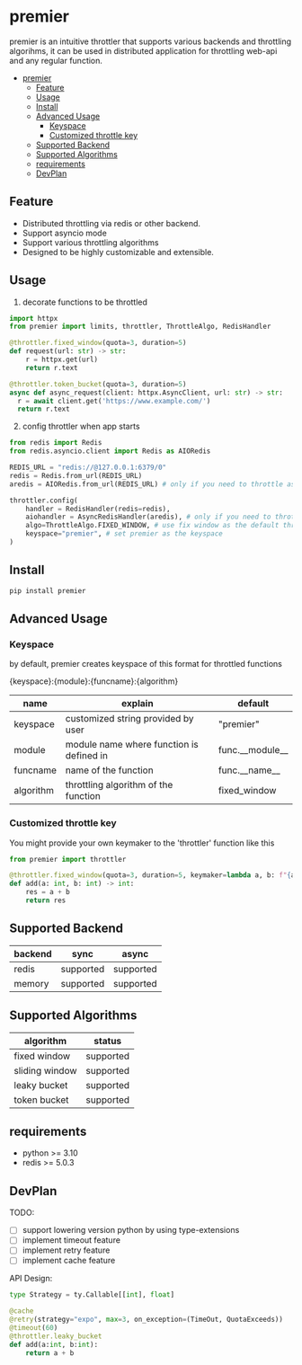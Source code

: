 # premier

premier is an intuitive throttler that supports various backends and throttling algorihms, it can be used in distributed application for throttling web-api and any regular function.

- [premier](#premier)
  - [Feature](#feature)
  - [Usage](#usage)
  - [Install](#install)
  - [Advanced Usage](#advanced-usage)
    - [Keyspace](#keyspace)
    - [Customized throttle key](#customized-throttle-key)
  - [Supported Backend](#supported-backend)
  - [Supported Algorithms](#supported-algorithms)
  - [requirements](#requirements)
  - [DevPlan](#devplan)

## Feature

- Distributed throttling via redis or other backend.
- Support asyncio mode
- Support various throttling algorithms
- Designed to be highly customizable and extensible.

## Usage

1. decorate functions to be throttled

```python
import httpx
from premier import limits, throttler, ThrottleAlgo, RedisHandler

@throttler.fixed_window(quota=3, duration=5)
def request(url: str) -> str:
    r = httpx.get(url)
    return r.text

@throttler.token_bucket(quota=3, duration=5)
async def async_request(client: httpx.AsyncClient, url: str) -> str:
  r = await client.get('https://www.example.com/')
  return r.text
```

2. config throttler when app starts

```python
from redis import Redis
from redis.asyncio.client import Redis as AIORedis

REDIS_URL = "redis://@127.0.0.1:6379/0"
redis = Redis.from_url(REDIS_URL)
aredis = AIORedis.from_url(REDIS_URL) # only if you need to throttle async functions

throttler.config(
    handler = RedisHandler(redis=redis),
    aiohandler = AsyncRedisHandler(aredis), # only if you need to throttle async functions
    algo=ThrottleAlgo.FIXED_WINDOW, # use fix window as the default throttling algorithm
    keyspace="premier", # set premier as the keyspace
)
```

## Install

```bash
pip install premier
```

## Advanced Usage

### Keyspace

by default, premier creates keyspace of this format for throttled functions

{keyspace}:{module}:{funcname}:{algorithm}

| name | explain | default |
| -  | -  | -|
| keyspace | customized string provided by user | "premier" |
| module | module name where function is defined in | func.\_\_module__ |
| funcname | name of the function | func.\_\_name__ |
| algorithm | throttling algorithm of the function | fixed_window |

### Customized throttle key

You might provide your own keymaker to the 'throttler' function like this

```python
from premier import throttler

@throttler.fixed_window(quota=3, duration=5, keymaker=lambda a, b: f"{a}")
def add(a: int, b: int) -> int:
    res = a + b
    return res
```

## Supported Backend

| backend | sync | async |
| - | - | - |
| redis | supported | supported |
| memory | supported | supported |

## Supported Algorithms

| algorithm | status |
| - | - |
| fixed window | supported |
| sliding window | supported |
| leaky bucket | supported |
| token bucket | supported |

## requirements

- python >= 3.10
- redis >= 5.0.3

## DevPlan

TODO:

- [ ] support lowering version python by using type-extensions
- [ ] implement timeout feature
- [ ] implement retry feature
- [ ] implement cache feature

API Design:

```python
type Strategy = ty.Callable[[int], float]

@cache
@retry(strategy="expo", max=3, on_exception=(TimeOut, QuotaExceeds))
@timeout(60)
@throttler.leaky_bucket
def add(a:int, b:int):
    return a + b
```
